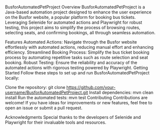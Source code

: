 BusforAutomatedPetProject
Overview
BusforAutomatedPetProject is a Java-based automation project designed to enhance the user experience on the Busfor website, a popular platform for booking bus tickets. Leveraging Selenide for automated actions and Playwright for robust testing, this project aims to simplify the process of browsing routes, selecting seats, and confirming bookings, all through seamless automation.

Features
Automated Actions: Navigate through the Busfor website effortlessly with automated actions, reducing manual effort and enhancing efficiency.
Streamlined Booking Process: Simplify the bus ticket booking process by automating repetitive tasks such as route selection and seat booking.
Robust Testing: Ensure the reliability and accuracy of the automated actions with rigorous testing powered by Playwright.
Getting Started
Follow these steps to set up and run BusforAutomatedPetProject locally:

Clone the repository: git clone https://github.com/your-username/BusforAutomatedPetProject.git
Install dependencies: mvn clean install
Run the automated tests: mvn test
Contributing
Contributions are welcome! If you have ideas for improvements or new features, feel free to open an issue or submit a pull request.

Acknowledgments
Special thanks to the developers of Selenide and Playwright for their invaluable tools and resources.
